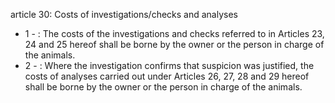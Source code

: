 article 30: Costs of investigations&#x2F;checks and analyses

<ul>
			<li>1 - : The costs of the investigations and checks referred to in Articles 23, 24 and 25 hereof shall be borne by the owner or the person in charge of the animals.<ul>
			</ul></li>			<li>2 - : Where the investigation confirms that suspicion was justified, the costs of analyses carried out under Articles 26, 27, 28 and 29 hereof shall be borne by the owner or the person in charge of the animals.<ul>
			</ul></li></ul>